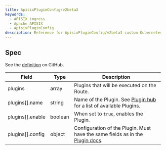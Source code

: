 ```yaml
---
title: ApisixPluginConfig/v2beta3
keywords:
  - APISIX ingress
  - Apache APISIX
  - ApisixPluginConfig
description: Reference for ApisixPluginConfig/v2beta3 custom Kubernetes resource.
---
```

<!--
#
# Licensed to the Apache Software Foundation (ASF) under one or more
# contributor license agreements.  See the NOTICE file distributed with
# this work for additional information regarding copyright ownership.
# The ASF licenses this file to You under the Apache License, Version 2.0
# (the "License"); you may not use this file except in compliance with
# the License.  You may obtain a copy of the License at
#
#     http://www.apache.org/licenses/LICENSE-2.0
#
# Unless required by applicable law or agreed to in writing, software
# distributed under the License is distributed on an "AS IS" BASIS,
# WITHOUT WARRANTIES OR CONDITIONS OF ANY KIND, either express or implied.
# See the License for the specific language governing permissions and
# limitations under the License.
#
-->

## Spec

See the [definition](https://github.com/apache/api7-ingress-controller/blob/master/samples/deploy/crd/v1/ApisixPluginConfig.yaml) on GitHub.

| Field            | Type    | Description                                                                                                                                    |
|------------------|---------|------------------------------------------------------------------------------------------------------------------------------------------------|
| plugins          | array   | Plugins that will be executed on the Route.                                                                                                    |
| plugins[].name   | string  | Name of the Plugin. See [Plugin hub](https://apisix.apache.org/plugins/) for a list of available Plugins.                                      |
| plugins[].enable | boolean | When set to `true`, enables the Plugin.                                                                                                        |
| plugins[].config | object  | Configuration of the Plugin. Must have the same fields as in the [Plugin docs](https://apisix.apache.org/docs/apisix/plugins/batch-requests/). |
